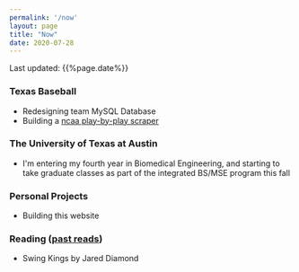 ```yaml
---
permalink: '/now'
layout: page
title: "Now"
date: 2020-07-28
---
```

Last updated: {{%page.date%}}
### Texas Baseball
- Redesigning team MySQL Database
- Building a [ncaa play-by-play scraper](https://github.com/milesok/pbpy/)

### The University of Texas at Austin
- I'm entering my fourth year in Biomedical Engineering, and starting to take graduate classes as part of the integrated BS/MSE program this fall

### Personal Projects
- Building this website

### Reading ([past reads](https://milesok.github.io/library))
- Swing Kings by Jared Diamond
